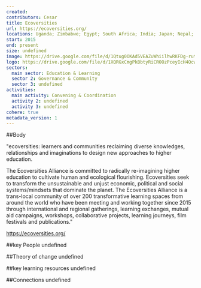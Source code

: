```yaml
---
created:
contributors: Cesar
title: Ecoversities
url: https://ecoversities.org/ 
locations: Uganda; Zimbabwe; Egypt; South Africa; India; Japan; Nepal; Indonesia, Vietnam; Pakistan; Australia; Russia; Thailand; Uruguay; Brazil; Mexico; Ecuador; Chile; Peru; Portugal; Greece; Spain; France; Romania; Germany; UK; Sweden; Netherlands; Italy; USA; Canada 
start: 2015
end: present
size: undefined
image: https://drive.google.com/file/d/1Qtug0OKAd5VEAZuWhiilhwRKFDg-rut-/view?usp=drive_link 
logo: https://drive.google.com/file/d/1XQRGxCmgPkBbtyRiCROOzPceyIcH4Qcw/view?usp=drive_link 
sectors:
  main sector: Education & Learning
  sector 2: Governance & Community
  sector 3: undefined
activities: 
  main activity: Convening & Coordination
  activity 2: undefined
  activity 3: undefined
cohere: true
metadata_version: 1
---
```



##Body

"ecoversities: learners and communities reclaiming diverse knowledges, relationships and imaginations to design new approaches to higher education. 

The Ecoversities Alliance is committed to radically re-imagining higher education to cultivate human and ecological flourishing. Ecoversities seek to transform the unsustainable and unjust economic, political and social systems/mindsets that dominate the planet. The Ecoversities Alliance is a trans-local community of over 200 transformative learning spaces from around the world who have been meeting and working together since 2015 through international and regional gatherings, learning exchanges, mutual aid campaigns, workshops, collaborative projects, learning journeys, film festivals and publications."

https://ecoversities.org/


##key People
undefined

##Theory of change
undefined

##key learning resources
undefined

##Connections
undefined

